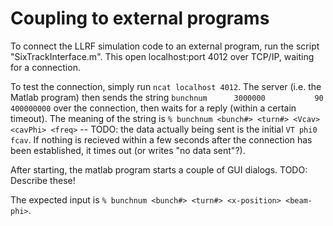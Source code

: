 # Coupling to external programs

To connect the LLRF simulation code to an external program, run the script "SixTrackInterface.m".
This open localhost:port 4012 over TCP/IP, waiting for a connection.

To test the connection, simply run `ncat localhost 4012`.
The server (i.e. the Matlab program) then sends the string `bunchnum      3000000           90    400000000` over the connection, then waits for a reply (within a certain timeout).
The meaning of the string is `% bunchnum <bunch#> <turn#> <Vcav> <cavPhi> <freq>` -- TODO: the data actually being sent is the initial `VT phi0 fcav`.
If nothing is recieved within a few seconds after the connection has been established, it times out (or writes "no data sent"?).

After starting, the matlab program starts a couple of GUI dialogs.
TODO: Describe these!

The expected input is `% bunchnum <bunch#> <turn#> <x-position> <beam-phi>`.
